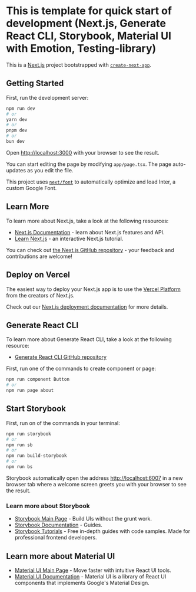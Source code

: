 # This is template for quick start of development (Next.js, Generate React CLI, Storybook, Material UI with Emotion, Testing-library)

This is a [Next.js](https://nextjs.org/) project bootstrapped with [`create-next-app`](https://github.com/vercel/next.js/tree/canary/packages/create-next-app).

## Getting Started

First, run the development server:

```bash
npm run dev
# or
yarn dev
# or
pnpm dev
# or
bun dev
```

Open [http://localhost:3000](http://localhost:3000) with your browser to see the result.

You can start editing the page by modifying `app/page.tsx`. The page auto-updates as you edit the file.

This project uses [`next/font`](https://nextjs.org/docs/basic-features/font-optimization) to automatically optimize and load Inter, a custom Google Font.

## Learn More

To learn more about Next.js, take a look at the following resources:

- [Next.js Documentation](https://nextjs.org/docs) - learn about Next.js features and API.
- [Learn Next.js](https://nextjs.org/learn) - an interactive Next.js tutorial.

You can check out [the Next.js GitHub repository](https://github.com/vercel/next.js/) - your feedback and contributions are welcome!

## Deploy on Vercel

The easiest way to deploy your Next.js app is to use the [Vercel Platform](https://vercel.com/new?utm_medium=default-template&filter=next.js&utm_source=create-next-app&utm_campaign=create-next-app-readme) from the creators of Next.js.

Check out our [Next.js deployment documentation](https://nextjs.org/docs/deployment) for more details.

## Generate React CLI

To learn more about Generate React CLI, take a look at the following resource:

- [Generate React CLI GitHub repository](https://github.com/arminbro/generate-react-cli)

First, run one of the commands to create component or page:

```bash
npm run component Button
# or
npm run page about
```

## Start Storybook

First, run on of the commands in your terminal:

```bash
npm run storybook
# or
npm run sb
# or
npm run build-storybook
# or
npm run bs
```

Storybook automatically open the address [http://localhost:6007](http://localhost:6007) in a new browser tab where a welcome screen greets you with your browser to see the result.

### Learn more about Storybook

- [Storybook Main Page](https://storybook.js.org) - Build UIs without the grunt work.
- [Storybook Documentation](https://storybook.js.org) - Guides.
- [Storybook Tutorials](https://storybook.js.org/tutorials) - Free in-depth guides with code samples. Made for professional frontend developers.

## Learn more about Material UI

- [Material UI Main Page](https://mui.com/) - Move faster
  with intuitive React UI tools.
- [Material UI Documentation](https://mui.com/material-ui/getting-started/) - Material UI is a library of React UI components that implements Google's Material Design.
